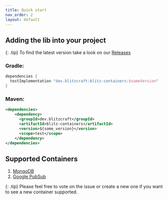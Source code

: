 ```yaml
---
title: Quick start
nav_order: 2
layout: default
---
```


## Adding the lib into your project

{: .tip}
To find the latest version take a look on our [Releases](https://github.com/Blitz-Craft/blitz-containers/releases)

### Gradle:
```groovy
dependencies {
  testImplementation "dev.blitzcraft:blitz-containers:$someVersion"
}
```
### Maven:

```xml
<dependencies>
    <dependency>
      <groupId>dev.blitzcraft</groupId>
      <artifactId>blitz-containers</artifactId>
      <version>${some_version}</version>
      <scope>test</scope>
    </dependency>
</dependencies>
``` 

## Supported Containers

1. [MongoDB](../features/mongodb)
2. [Google PubSub](../features/pubsub)

{: .tip}
Please feel free to vote on the issue or create a new one if you want to see a new container supported.
